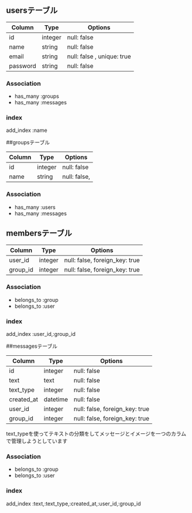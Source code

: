 ## usersテーブル

|Column|Type|Options|
|------|----|-------|
|id|integer|null: false |
|name|string|null: false|
|email|string|null: false , unique: true|
|password|string|null: false|

### Association
-   has_many  :groups
-   has_many  :messages

### index
add_index  :name

##groupsテーブル

|Column|Type|Options|
|------|----|-------|
|id|integer|null: false |
|name|string|null: false,|


### Association
-   has_many  :users
-   has_many  :messages


## membersテーブル

|Column|Type|Options|
|------|----|-------|
|user_id|integer|null: false, foreign_key: true|
|group_id|integer|null: false, foreign_key: true|

### Association
- belongs_to :group
- belongs_to :user

### index
add_index  :user_id,:group_id

##messagesテーブル

|Column|Type|Options|
|------|----|-------|
|id|integer|null: false |
|text|text|null: false|
|text_type|integer|null: false|
|created_at|datetime|null: false|
|user_id|integer|null: false, foreign_key: true|
|group_id|integer|null: false, foreign_key: true|

text_typeを使ってテキストの分類をしてメッセージとイメージを一つのカラムで管理しようとしています
### Association
- belongs_to :group
- belongs_to :user

### index
add_index  :text,:text_type,:created_at,:user_id,:group_id
